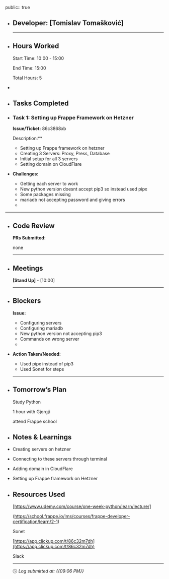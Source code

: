public:: true

- ## Developer: [Tomislav Tomašković]
  
  ---
- ## Hours Worked
  
  Start Time: 10:00 - 15:00
  
  End Time: 15:00
  
  Total Hours: 5
-
- ## Tasks Completed
- ### Task 1:  Setting up Frappe Framework on Hetzner
  
  **Issue/Ticket:** 86c3868xb
  
  Description:**
	- Setting up Frappe framework on hetzner
	- Creating 3 Servers: Proxy, Press, Database
	- Initial setup for all 3 servers
	- Setting domain on CloudFlare
- **Challenges:**
	- Getting each server to work
	- New python version doesnt accept pip3 so instead used pipx
	- Some packages missing
	- mariadb not accepting password and giving errors
	-
- ---
- ## Code Review
  
  **PRs Submitted:**
  
  none
  
  ---
- ## Meetings
  
  **[Stand Up]** - [10:00]
  
  ---
- ## Blockers
  
  **Issue:**
	- Configuring servers
	- Configuring mariadb
	- New python version not accepting pip3
	- Commands on wrong server
	-
- **Action Taken/Needed:**
	- Used pipx instead of pip3
	- Used Sonet for steps
	- ---
- ## Tomorrow’s Plan
  
  Study Python
  
  1 hour with Gjorgji
  
  attend Frappe school
- ## Notes & Learnings
- Creating servers on hetzner
- Connecting to these servers through terminal
- Adding domain in CloudFlare
- Setting up Frappe framework on Hetzner
- ## Resources Used
  
  [https://www.udemy.com/course/one-week-python/learn/lecture/]
  
  (https://school.frappe.io/lms/courses/frappe-developer-certification/learn/2-1)
  
  Sonet
  
  [https://app.clickup.com/t/86c32m7dh](https://app.clickup.com/t/86c32m7dh)
  
  Slack
  
  ---
  
  🕓 *Log submitted at: {{09:06 PM}}*